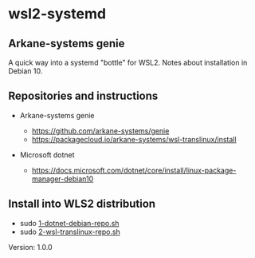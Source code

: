 # wsl2-systemd

## Arkane-systems genie

A quick way into a systemd "bottle" for WSL2. Notes about installation in Debian 10.

## Repositories and instructions

- Arkane-systems genie
  - <https://github.com/arkane-systems/genie>
  - <https://packagecloud.io/arkane-systems/wsl-translinux/install>

- Microsoft dotnet
  - <https://docs.microsoft.com/dotnet/core/install/linux-package-manager-debian10>

## Install into WLS2 distribution

+ sudo [1-dotnet-debian-repo.sh](https://github.com/famelis/wsl2-systemd/raw/master/1-dotnet-debian-repo.sh)
+ sudo [2-wsl-translinux-repo.sh](https://github.com/famelis/wsl2-systemd/raw/master/2-wsl-translinux-repo.sh)

Version: 1.0.0
